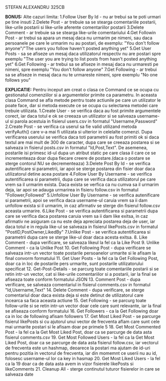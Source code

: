 STEFAN ALEXANDRU 325CB

**BONUS:**
    Alte cazuri limita:
    1.Follow User By Id - nu ar trebui sa te poti urmari pe tine insuti
    2.Delete Post - ar trebuie sa se stearga comentariile postarii, like-urile postarii si like-urile 
aferente comentariilor postarii
    3.Delete Comment - ar trebuie sa se stearga like-urile comentariului
    4.Get Followin Post - ar trebui sa apara un mesaj daca nu urmarim pe nimeni, sau daca persoanele pe care
le urmarim nu au postari, de exemplu: "You don't follow anyone"/"The users you follow haven't posted
anything yet"
    5.Get User Posts - sa se afiseze un mesaj daca utilizatorul respectiv nu are postari spre exemplu
"The user you are trying to list posts from hasn't posted anything yet"
    6.Get Following - ar trebui sa se afiseze in mesaj daca nu urmaresti pe nimeni, spre exemplu
"You don't follow anyone"
    7.Get Following - ar trebui sa se afiseze in mesaj daca nu te urmareste nimeni, spre exemplu
"No one follows you"

**EXPLICATIE:**
    Pentru inceput am creat o clasa ce Command ce se ocupa cu gestionatul comenziilor si a
argumentelor primite ca parametru. In aceasta clasa Command se afla metode pentru toate
actiunile pe care un utilizator le poate face, dar si metoda execute ce se ocupa cu
selectarea metodei care trebuie utilizata.
    1.Create User - se verifica daca au fost primite argumentele corect, iar daca totul e ok
se creeaza un utilizator si se salveaza username-ul si parola acestuia in fisierul users.csv in
formatul "Username,Password"
    2.Create Post - se verifica ca userul sa fie valid utilizand metoda verifyAuth() care v-a mai
fi utilizata si ulterior in celelalte comenzi. Dupa verificarea userului se verifica daca toti
parametrii au fost primiti ok si daca textul are mai mult de 300 de caracter, dupa care se creeaza
postarea si se salveaza in fisierul posts.csv in formatul "Id,Post,Text". De asemenea, postarile isi
primesc id-ul dupa un atribut static pe care clasa il care ce se incrementeaza doar dupa fiecare
creere de postare.(daca o postare se sterge contorul NU se decrementeaza)
    3.Delete Post By Id - se verifica autentificare si parametrii, iar apoi se sterge postarea din
fisier doar daca utilizatorul detine acea postare
    4.Follow User By Username - se verifica autentificarea si parametrii, dupa care se verifica
daca utilizatorul pe care vrem sa il urmarim exista. Daca exista se verfica ca nu cumva sa il 
urmarim deja, iar apoi se adauga urmarirea in fisieru follow.csv in formatul "Follower,Followed"
    5.Unfollow User By Username - se verifica autenificare si parametrii, apoi se verifica daca
username-ul caruia vrem sa ii dam unfollow exista si il urmarim, in caz afirmativ se sterge din
fisierul follow.csv aceasta urmarire.
    6.Like Post - se verifica autentificarea si parametrii dupa care se verifica daca postarea
caruia vrem sa ii dam like exitsa, in caz afirmativ ne asiguram ca nu este deja apreciata postarea
deja de user, iar daca totul e in regula like-ul se salveaza in fisierul likePosts.csv in formatul
"PostID,PostOwner,LikedBy"
    7.Unlike Post - se verifica autentificarea si parametrii dupa care se sterge like-ul doar daca 
acesta exitsa.
    8. Like Comment - dupa verificare, se salveaza likeul la fel ca la Like Post
    9. Unlike Comment - ca la Unlike Post
    10. Get Following Post - dupa verificare se salveaza intr-un vector toate postarile persoanelor
urmarite si le afisam la final convorm formatului
    11. Get User Posts - la fel ca la Get Following Post, doar ca in loc de postarile pers urmarite,
sunt postarile utilizatorului specificat
    12. Get-Post-Details - se parcurg toate comentariile postarii si se retin intr-un vector, cat
si like-urile comentariilor si a postarii, iar la final se afiseaza toate conform formatului JSON
    13. Comment Post - dupa verificare, se salveaza comentariul in fisierul comments.csv in formatul
"Id,Username,Text"
    14. Delete Comment - dupa verificare, se sterge comentariul doar daca exista deja si este detinut
de utilizatorul care incearca sa faca aceasta actiune
    15. Get Following - se parcurg toate follow-urile si se retin intr-un vector doar cele care sunt
relevante, iar la final se afiseaza conform formatului
    16. Get Followers - ca la Get Following doar ca in loc de following afisam followers
    17. Get Most Liked Post - se parcurge fisierul likePosts si cu ajutorul unui vector de frecventa
aflam care sunt cele mai urmarite postari si le afisam doar pe primele 5
    18. Get Most Commented Post - la fel ca la Get Most Liked Post, doar ca se parcurge de data asta
fisierul comments.csv
    19. Get Most Followed Users - la fel ca la Get Most Liked Post, doar ca se parcurge de data asta
fisierul follow.csv, iar vectorul de frecventa este un hashmap, deoarece la postari ma ajutam de id-uri
pentru pozitia in vectorul de frecventa, iar din momemnt ce userii nu au id, folosesc username-ul lor
ca key in hasmap
    20. Get Most Liked Users - la fel ca la 19 doar ca de data asta avem in vizor fisierele likePosts
si likeComments
    21. Cleanup All - sterge continutul tuturor fisierelor in care se salveaza date